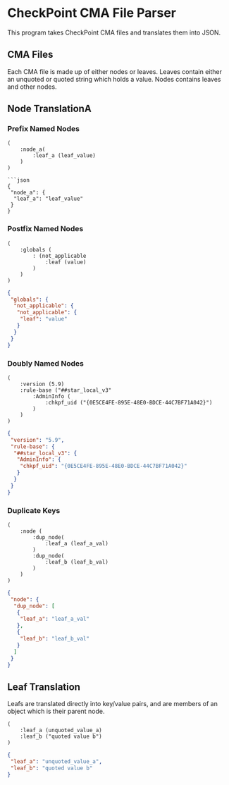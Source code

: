 # CheckPoint CMA File Parser

This program takes CheckPoint CMA files and translates them into JSON. 


## CMA Files

Each CMA file is made up of either nodes or leaves. Leaves contain either an unquoted or quoted string which holds a value. Nodes contains leaves and other nodes.

## Node TranslationA

### Prefix Named Nodes

```
(
    :node_a(
        :leaf_a (leaf_value)
    )
)

```json
{
 "node_a": {
  "leaf_a": "leaf_value"
 }
}
```

### Postfix Named Nodes
```
(
	:globals (
		: (not_applicable
			:leaf (value)
		)
	)
)
```

```json
{
 "globals": {
  "not_applicable": {
   "not_applicable": {
    "leaf": "value"
   }
  }
 }
}
```

### Doubly Named Nodes
```
(
	:version (5.9)
	:rule-base ("##star_local_v3"
		:AdminInfo (
			:chkpf_uid ("{0E5CE4FE-895E-48E0-BDCE-44C7BF71A042}")
		)
	)
)
```

```json
{
 "version": "5.9",
 "rule-base": {
  "##star_local_v3": {
   "AdminInfo": {
    "chkpf_uid": "{0E5CE4FE-895E-48E0-BDCE-44C7BF71A042}"
   }
  }
 }
}
```

### Duplicate Keys
```
(
	:node ( 
		:dup_node(
			:leaf_a (leaf_a_val)
		)
		:dup_node(
			:leaf_b (leaf_b_val)  
		)
	)
)
```

```json
{
 "node": {
  "dup_node": [
   {
    "leaf_a": "leaf_a_val"
   },
   {
    "leaf_b": "leaf_b_val"
   }
  ]
 }
}
```


## Leaf Translation

Leafs are translated directly into key/value pairs, and are members of an object which is their parent node.

```
(
	:leaf_a (unquoted_value_a)
	:leaf_b ("quoted value b")
)
```

```json
{
 "leaf_a": "unquoted_value_a",
 "leaf_b": "quoted value b"
}
```

